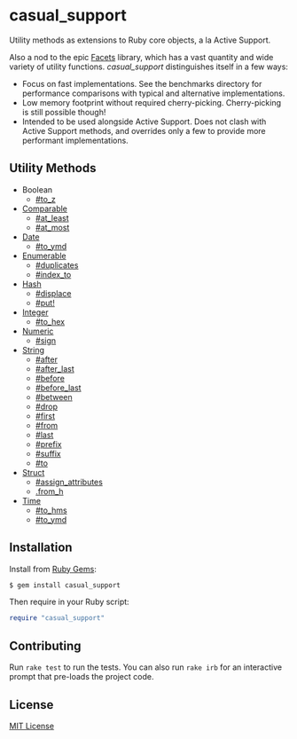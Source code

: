 # casual_support

Utility methods as extensions to Ruby core objects, a la Active Support.

Also a nod to the epic [Facets] library, which has a vast quantity and
wide variety of utility functions.  *casual_support* distinguishes
itself in a few ways:

- Focus on fast implementations.  See the benchmarks directory for
  performance comparisons with typical and alternative implementations.
- Low memory footprint without required cherry-picking.  Cherry-picking
  is still possible though!
- Intended to be used alongside Active Support.  Does not clash with
  Active Support methods, and overrides only a few to provide more
  performant implementations.

[Facets]: https://github.com/rubyworks/facets


## Utility Methods

- Boolean
  - [#to_z](http://www.rubydoc.info/gems/casual_support/TrueClass:to_z)
- [Comparable](http://www.rubydoc.info/gems/casual_support/Comparable)
  - [#at_least](http://www.rubydoc.info/gems/casual_support/Comparable:at_least)
  - [#at_most](http://www.rubydoc.info/gems/casual_support/Comparable:at_most)
- [Date](http://www.rubydoc.info/gems/casual_support/Date)
  - [#to_ymd](http://www.rubydoc.info/gems/casual_support/Date:to_ymd)
- [Enumerable](http://www.rubydoc.info/gems/casual_support/Enumerable)
  - [#duplicates](http://www.rubydoc.info/gems/casual_support/Enumerable:duplicates)
  - [#index_to](http://www.rubydoc.info/gems/casual_support/Enumerable:index_to)
- [Hash](http://www.rubydoc.info/gems/casual_support/Hash)
  - [#displace](http://www.rubydoc.info/gems/casual_support/Hash:displace)
  - [#put!](http://www.rubydoc.info/gems/casual_support/Hash:put%21)
- [Integer](http://www.rubydoc.info/gems/casual_support/Integer)
  - [#to_hex](http://www.rubydoc.info/gems/casual_support/Integer:to_hex)
- [Numeric](http://www.rubydoc.info/gems/casual_support/Numeric)
  - [#sign](http://www.rubydoc.info/gems/casual_support/Numeric:sign)
- [String](http://www.rubydoc.info/gems/casual_support/String)
  - [#after](http://www.rubydoc.info/gems/casual_support/String:after)
  - [#after_last](http://www.rubydoc.info/gems/casual_support/String:after_last)
  - [#before](http://www.rubydoc.info/gems/casual_support/String:before)
  - [#before_last](http://www.rubydoc.info/gems/casual_support/String:before_last)
  - [#between](http://www.rubydoc.info/gems/casual_support/String:between)
  - [#drop](http://www.rubydoc.info/gems/casual_support/String:drop)
  - [#first](http://www.rubydoc.info/gems/casual_support/String:first)
  - [#from](http://www.rubydoc.info/gems/casual_support/String:from)
  - [#last](http://www.rubydoc.info/gems/casual_support/String:last)
  - [#prefix](http://www.rubydoc.info/gems/casual_support/String:prefix)
  - [#suffix](http://www.rubydoc.info/gems/casual_support/String:suffix)
  - [#to](http://www.rubydoc.info/gems/casual_support/String:to)
- [Struct](http://www.rubydoc.info/gems/casual_support/Struct)
  - [#assign_attributes](http://www.rubydoc.info/gems/casual_support/Struct:assign_attributes)
  - [.from_h](http://www.rubydoc.info/gems/casual_support/Struct.from_h)
- [Time](http://www.rubydoc.info/gems/casual_support/Time)
  - [#to_hms](http://www.rubydoc.info/gems/casual_support/Time:to_hms)
  - [#to_ymd](http://www.rubydoc.info/gems/casual_support/Time:to_ymd)


## Installation

Install from [Ruby Gems](https://rubygems.org/gems/casual_support):

```bash
$ gem install casual_support
```

Then require in your Ruby script:

```ruby
require "casual_support"
```


## Contributing

Run `rake test` to run the tests.  You can also run `rake irb` for an
interactive prompt that pre-loads the project code.


## License

[MIT License](https://opensource.org/licenses/MIT)
